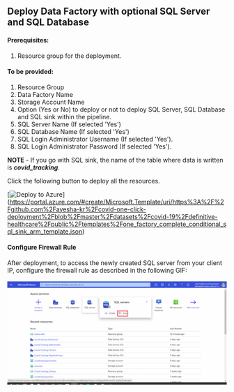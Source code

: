 ## Deploy Data Factory with optional SQL Server and SQL Database

#### Prerequisites:
1. Resource group for the deployment.

#### To be provided:
1. Resource Group
2. Data Factory Name
3. Storage Account Name
4. Option (Yes or No) to deploy or not to deploy SQL Server, SQL Database and SQL sink within the pipeline.
5. SQL Server Name (If selected 'Yes')
6. SQL Database Name (If selected 'Yes')
7. SQL Login Administrator Username (If selected 'Yes').
8. SQL Login Administrator Password (If selected 'Yes').

**NOTE** - If you go with SQL sink, the name of the table where data is written is _**covid_tracking**_.

Click the following button to deploy all the resources.

[![Deploy to Azure](https://aka.ms/deploytoazurebutton)]
(https://portal.azure.com/#create/Microsoft.Template/uri/https%3A%2F%2Fgithub.com%2Fayesha-kr%2Fcovid-one-click-deployment%2Fblob%2Fmaster%2Fdatasets%2Fcovid-19%2Fdefinitive-healthcare%2Fpublic%2Ftemplates%2Fone_factory_complete_conditional_sql_sink_arm_template.json)

#### Configure Firewall Rule
After deployment, to access the newly created SQL server from your client IP, configure the firewall rule as described in the following GIF:

![Firewall Rule](https://github.com/ayesha-kr/covid-one-click-deployment/blob/master/datasets/covid-19/definitive-healthcare/public/images/firewallRule.gif)
